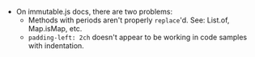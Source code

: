 * On immutable.js docs, there are two problems:
  * Methods with periods aren't properly `replace`'d. See: List.of, Map.isMap, etc.
  * `padding-left: 2ch` doesn't appear to be working in code samples with indentation.